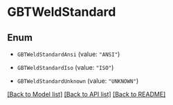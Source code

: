 # GBTWeldStandard

## Enum


* `GBTWeldStandardAnsi` (value: `"ANSI"`)

* `GBTWeldStandardIso` (value: `"ISO"`)

* `GBTWeldStandardUnknown` (value: `"UNKNOWN"`)


[[Back to Model list]](../README.md#documentation-for-models) [[Back to API list]](../README.md#documentation-for-api-endpoints) [[Back to README]](../README.md)


